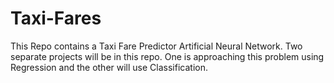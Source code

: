 # Taxi-Fares
This Repo contains a Taxi Fare Predictor Artificial Neural Network. Two separate projects will be in this repo. One is approaching this problem using Regression and the other will use Classification.
